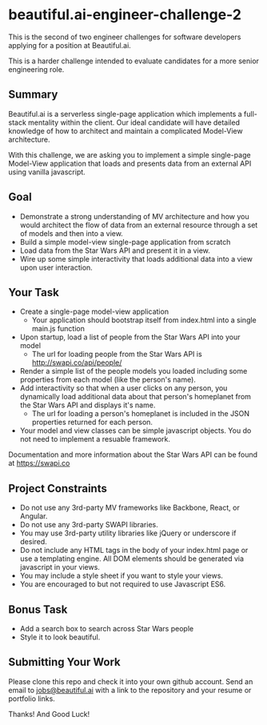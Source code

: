 # beautiful.ai-engineer-challenge-2

This is the second of two engineer challenges for software developers applying for a position at Beautiful.ai.

This is a harder challenge intended to evaluate candidates for a more senior engineering role. 

## Summary
Beautiful.ai is a serverless single-page application which implements a full-stack mentality within the client. Our ideal candidate will
have detailed knowledge of how to architect and maintain a complicated Model-View architecture.

With this challenge, we are asking you to implement a simple single-page Model-View application that loads and presents data from an external API using vanilla javascript.

## Goal
- Demonstrate a strong understanding of MV architecture and how you would architect the flow of data from an external resource through a set of models and then into a view.
- Build a simple model-view single-page application from scratch
- Load data from the Star Wars API and present it in a view.
- Wire up some simple interactivity that loads additional data into a view upon user interaction.

## Your Task
- Create a single-page model-view application
  - Your application should bootstrap itself from index.html into a single main.js function
- Upon startup, load a list of people from the Star Wars API into your model
  - The url for loading people from the Star Wars API is http://swapi.co/api/people/
- Render a simple list of the people models you loaded including some properties from each model (like the person's name).
- Add interactivity so that when a user clicks on any person, you dynamically load additional data about that person's homeplanet from the Star Wars API and displays it's name.  
  - The url for loading a person's homeplanet is included in the JSON properties returned for each person.
- Your model and view classes can be simple javascript objects. You do not need to implement a resuable framework.

Documentation and more information about the Star Wars API can be found at https://swapi.co

## Project Constraints
- Do not use any 3rd-party MV frameworks like Backbone, React, or Angular.
- Do not use any 3rd-party SWAPI libraries.
- You may use 3rd-party utility libraries like jQuery or underscore if desired.
- Do not include any HTML tags in the body of your index.html page or use a templating engine. All DOM elements should be generated via javascript in your views.
- You may include a style sheet if you want to style your views.
- You are encouraged to but not required to use Javascript ES6.

## Bonus Task
- Add a search box to search across Star Wars people
- Style it to look beautiful.

## Submitting Your Work
Please clone this repo and check it into your own github account. Send an email to jobs@beautiful.ai with a link to the repository and your resume or portfolio links.

Thanks! And Good Luck!
